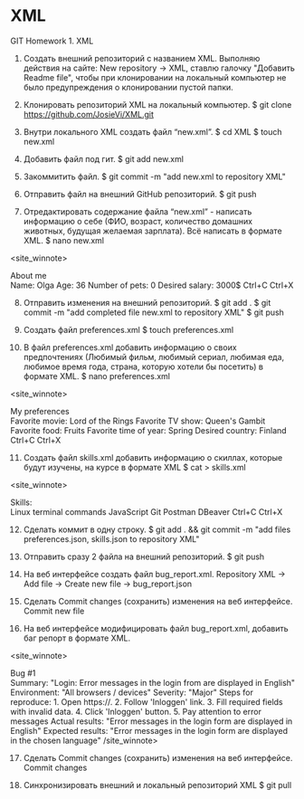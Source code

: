 # XML
GIT Homework 1. XML
 1. Создать внешний репозиторий c названием XML.
 Выполняю действия на сайте: New repository -> XML, ставлю галочку "Добавить Readme file", чтобы при клонировании на локальный компьютер не было предупреждения о клонировании пустой папки.

 2. Клонировать репозиторий XML на локальный компьютер.
 $ git clone https://github.com/JosieVi/XML.git

 3. Внутри локального XML создать файл “new.xml”.
 $ cd XML 
 $ touch new.xml

 4. Добавить файл под гит.
 $ git add new.xml
 
 5. Закоммитить файл.
 $ git commit -m "add new.xml to repository XML"

 6. Отправить файл на внешний GitHub репозиторий.
 $ git push

 7. Отредактировать содержание файла “new.xml” - написать информацию о себе (ФИО, возраст, количество домашних животных, будущая желаемая зарплата). Всё написать в формате XML.
 $ nano new.xml
<?xml version="1.0" encoding="utf-8"?>
<site_winnote>
 <article>About me</article>
 <content>Name: Olga</content>
 <content>Age: 36</content>
 <content>Number of pets: 0</content>
 <content>Desired salary: 3000$</content>
</site_winnote>
Ctrl+C
Ctrl+X

 8. Отправить изменения на внешний репозиторий.
 $ git add . 
 $ git commit -m "add completed file new.xml to repository XML"
 $ git push
 
 9. Создать файл preferences.xml
 $ touch preferences.xml

 10. В файл preferences.xml добавить информацию о своих предпочтениях (Любимый фильм, любимый сериал, любимая еда, любимое время года, страна, которую хотели бы посетить) в формате XML.
 $ nano preferences.xml
<?xml version="1.0" encoding="utf-8"?>
<site_winnote>
 <article>My preferences</article>
 <content>Favorite movie: Lord of the Rings</content>
 <content>Favorite TV show: Queen's Gambit</content>
 <content>Favorite food: Fruits</content>
 <content>Favorite time of year: Spring</content>
 <content>Desired country: Finland</content>
</site_winnote>
Ctrl+C
Ctrl+X

 11. Создать файл skills.xml добавить информацию о скиллах, которые будут изучены, на курсе в формате XML
 $ cat > skills.xml
<?xml version="1.0" encoding="utf-8"?>
<site_winnote>
 <article>Skills:</article>
 <content>Linux terminal commands</content>
 <content>JavaScript</content>
 <content>Git</content>
 <content>Postman</content>
 <content>DBeaver</content>
</site_winnote>
Ctrl+C
Ctrl+X

 12. Сделать коммит в одну строку.
 $ git add . && git commit -m "add files preferences.json, skills.json to repository XML"

 13. Отправить сразу 2 файла на внешний репозиторий.
 $ git push

 14. На веб интерфейсе создать файл bug_report.xml.
 Repository XML -> Add file -> Create new file -> bug_report.json

 15. Сделать Commit changes (сохранить) изменения на веб интерфейсе.
Commit new file

 16. На веб интерфейсе модифицировать файл bug_report.xml, добавить баг репорт в формате XML.
<?xml version="1.0" encoding="utf-8"?>
<site_winnote>
 <article>Bug #1</article>
 <content>Summary: "Login: Error messages in the login from are displayed in English"</content>
 <content>Environment: "All browsers / devices"</content>
 <content>Severity: "Major"</content>
 <content>Steps for reproduce: 1. Open https://. 2. Follow 'Inloggen' link. 3. Fill required fields with invalid data. 4. Click 'Inloggen' button. 5. Pay attention to error messages</content>
 <content>Actual results: "Error messages in the login form are displayed in English"</content>
 <content>Expected results: "Error messages in the login form are displayed in the chosen language"</content>
/site_winnote>

 17. Сделать Commit changes (сохранить) изменения на веб интерфейсе.
Commit changes

 18. Синхронизировать внешний и локальный репозиторий XML
 $ git pull
